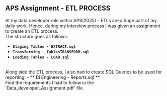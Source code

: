 ## APS Assignment - ETL PROCESS ##

At my data developer role within APS(2025) - ETLs are a huge part of my daily work. Hence, during my interview process I was given an assignment to create an ETL process.
<br />
The structure goes as follows:
- **`Staging Tables - EXTRACT.sql`**
- **`Transforming - TablesTRANSFORM.sql`**
- **`Loading Tables - LOAD.sql`**
<br />
Along side the ETL process, I also had to create SQL Queries to be used for reporting:
- **`BI Engineering - Reports.sql`**
<br />
Find the requirements I had to follow in the 'Data_developer_Assignment.pdf' file.
